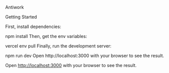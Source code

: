 Antiwork

Getting Started

First, install dependencies:

npm install
Then, get the env variables:

vercel env pull
Finally, run the development server:

npm run dev
Open http://localhost:3000 with your browser to see the result.

Open [http://localhost:3000](http://localhost:3000) with your browser to see the result.

